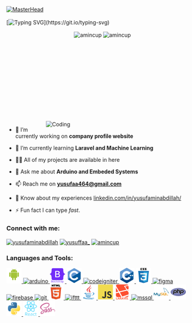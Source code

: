 [![MasterHead](https://res.cloudinary.com/omaha-code/image/upload/ar_4:3,c_fill,dpr_1.0,e_art:quartz,g_auto,h_396,q_auto:best,t_Linkedin_official,w_1584/v1561576558/mountains-1412683_1280.png)](https://rishavchanda.io)
<br><br>
[![Typing SVG](https://readme-typing-svg.herokuapp.com?color=5594EF&size=35&center=true&vCenter=true&width=1000&lines=Welcome+to+my+GitHub+profile!;My+name+is+Yusuf+Amin+Abdillah;An+IoT+Engineer,+Web+Developer+and+UI/UX+enthusiast.)](https://git.io/typing-svg)

<div align="center" style="margin-bottom:200px">
 <img height="140px" width=40% align="center" src="https://github-readme-stats.vercel.app/api?username=amincup&show_icons=true&locale=en&theme=blue_navy" alt="amincup" />
 <img height="140px" width=40% align="center" src="https://github-readme-stats.vercel.app/api/top-langs?username=amincup&show_icons=true&locale=en&layout=compact&theme=blue_navy" alt="amincup" />
</div>
<br>
<img align="right" alt="Coding" width="400" src="https://lh3.googleusercontent.com/fife/AGXqzDkADwSMuOpc5xmd1Zan-nUQuVGQ3vSQ8ZxAPh0jtk6bjPF7LdGg7LdnIZfFiu53eLRUhYUQBGvNfeD4BMNoplckfHf5Jc68AD9RL1KinG-tQXcoCL4tJOjjr47c-wlpu4ypf1FRe1zms4bp-aEhm98_s5OtORq5dQl3BffxtiybqZzbrBMBM8Sc6cZgOJXQFjpKbbLx8FVbEO2XsYU1GobyzV-yoGmkckP4fcIdRu65BebhR_xJljN2vlGdvHn2B4WKYNWjPTRKqaSyb8NZORnPJplfSGMHjuqzwaAOr2IqLUUUhIBUxukei-i7SplvOBvqFgSq2ifGLwbmVfbhndkviKV33LoiglXUvZwrxKA-KEPoclT2OEzD8oJer8LfHvkyyHzV6nH4qW4FUfRzT1P3qMaXPa61EVT2dC6G-egTrNuaqUkiJUuKAuHKOD7xlMEnnxUzBb3kml0e3ak0itLxQVfPLEpxVxLtsx6r1CehKClWde4DLTeqZ40QreLAZYmZlQeVnyqF9jXA3aWs8jPSqRF0gOt4ohx8CwJe6K04_E2Ow0srtRHuoz6ftO8rrREfdgOvR8TErWWfWw6r4SK1Kd-ix3RfOm_2Pu21Kh4IvpuZXLobnAxT93oEEJsawv4SSrYm3V3syAkgvumWdaAgIYnXyjr3mP3W5uFtSQ5eb7SYdKzL9kZbYd2hkig6Dit2GsdH70Z2lLiBl27j4dm1MruvyWrTl9_7pZJ-jn7-zKRswBYDist0ERYWhJc5jX9UUcBUCPZe8RxUZ-TSooxR9_6w-ePuoi9fADnx2HCzlatD_0TSBT8Aplw_LoYXtHbTu1h_2p_qZBTSyBcRbEo5-xXUi1cZAQfRlclxWEYWDpCv2ZmeLuMAiJwZDw8ZZXR1lGs5JtvylK2x4QxH1GKtjFqpzuejZ_HcoJILULeW4iqIu40VHB4pcaAaGg1OJJrgU1omDDBziHcxnLTJe52dBSlJqO6nBbL3fYN3y0GMBJD_7es1FDfbb-F4CT3BJPR3cLg846aYUFAD3x_MKouKGhSivBJ-Od1rktKXy8RM3WMvUmGPIEAJpVDR1qCgUbCBeR8bwnFmn_3FjsaEX1LtJ11f201na5V7EJ95yHQZp0T8nzGclxwsJqZZba-ktkgP32SzxYL6Ca-F8M7UmX_DUteFqW605xpEhPlCsSJiVSY2mMl1b6csz7SAK23Vb0zbku1eQmB_nS5AJpbaXY6HsUObKntspljGky5NzABzCmveNjYUTB-SLxsiI7RzkH7Aq9D_UNV143NAcV5Vr0dmgkMxXlqmWWRMPjeuC1IJdJT7BKmZuEJq872eRvsaz9WPJWtQZ9fx_mq-RtdRM4VHkWtBzxvnljBk0wMk4pUgLHqVsLSTIHvFz9K4SutMYsrYgQsFfs9o4l5X1PlxlbKPPXaKkhIVKvyWss5og1ao0LUXx6svr6VixvHY2VTLNGbw6-Zw_GEIYmuEddbdKWiAY1DjDeJItmTalFL7_RewWw3POWu3An7NurJ76JUc60elQduI4rAfnOci80qFHZkJr4uySvL7stk8T6rgTdZf9vlexw=w1912-h958">

- 🔭 I’m currently working on **company profile website**

- 🌱 I’m currently learning **Laravel and Machine Learning**

- 👨‍💻 All of my projects are available in here

- 💬 Ask me about **Arduino and Embeded Systems**

- 📫 Reach me on **yusufaa464@gmail.com**

- 📄 Know about my experiences [linkedin.com/in/yusufaminabdillah/](https://www.linkedin.com/in/yusufaminabdillah/)

- ⚡ Fun fact I can type _fast_.

<h3 align="left">Connect with me:</h3>
<p align="left">
<a href="https://linkedin.com/in/yusufaminabdillah" target="blank"><img align="center" src="https://raw.githubusercontent.com/rahuldkjain/github-profile-readme-generator/master/src/images/icons/Social/linked-in-alt.svg" alt="yusufaminabdillah" height="30" width="40" /></a>
<a href="https://instagram.com/yusuffaa_" target="blank"><img align="center" src="https://raw.githubusercontent.com/rahuldkjain/github-profile-readme-generator/master/src/images/icons/Social/instagram.svg" alt="yusuffaa_" height="30" width="40" /></a>
<a href="https://www.behance.net/amincup" target="blank"><img align="center" src="https://raw.githubusercontent.com/rahuldkjain/github-profile-readme-generator/master/src/images/icons/Social/behance.svg" alt="amincup" height="30" width="40" /></a>
</p>

<h3 align="left">Languages and Tools:</h3>
<p align="left"> <a href="https://developer.android.com" target="_blank" rel="noreferrer"> <img src="https://raw.githubusercontent.com/devicons/devicon/master/icons/android/android-original-wordmark.svg" alt="android" width="40" height="40"/> </a> <a href="https://www.arduino.cc/" target="_blank" rel="noreferrer"> <img src="https://cdn.worldvectorlogo.com/logos/arduino-1.svg" alt="arduino" width="40" height="40"/> </a> <a href="https://getbootstrap.com" target="_blank" rel="noreferrer"> <img src="https://raw.githubusercontent.com/devicons/devicon/master/icons/bootstrap/bootstrap-plain-wordmark.svg" alt="bootstrap" width="40" height="40"/> </a> <a href="https://www.cprogramming.com/" target="_blank" rel="noreferrer"> <img src="https://raw.githubusercontent.com/devicons/devicon/master/icons/c/c-original.svg" alt="c" width="40" height="40"/> </a> <a href="https://codeigniter.com" target="_blank" rel="noreferrer"> <img src="https://cdn.worldvectorlogo.com/logos/codeigniter.svg" alt="codeigniter" width="40" height="40"/> </a> <a href="https://www.w3schools.com/cpp/" target="_blank" rel="noreferrer"> <img src="https://raw.githubusercontent.com/devicons/devicon/master/icons/cplusplus/cplusplus-original.svg" alt="cplusplus" width="40" height="40"/> </a> <a href="https://www.w3schools.com/css/" target="_blank" rel="noreferrer"> <img src="https://raw.githubusercontent.com/devicons/devicon/master/icons/css3/css3-original-wordmark.svg" alt="css3" width="40" height="40"/> </a> <a href="https://www.figma.com/" target="_blank" rel="noreferrer"> <img src="https://www.vectorlogo.zone/logos/figma/figma-icon.svg" alt="figma" width="40" height="40"/> </a> <a href="https://firebase.google.com/" target="_blank" rel="noreferrer"> <img src="https://www.vectorlogo.zone/logos/firebase/firebase-icon.svg" alt="firebase" width="40" height="40"/> </a> <a href="https://git-scm.com/" target="_blank" rel="noreferrer"> <img src="https://www.vectorlogo.zone/logos/git-scm/git-scm-icon.svg" alt="git" width="40" height="40"/> </a> <a href="https://www.w3.org/html/" target="_blank" rel="noreferrer"> <img src="https://raw.githubusercontent.com/devicons/devicon/master/icons/html5/html5-original-wordmark.svg" alt="html5" width="40" height="40"/> </a> <a href="https://ifttt.com/" target="_blank" rel="noreferrer"> <img src="https://www.vectorlogo.zone/logos/ifttt/ifttt-ar21.svg" alt="ifttt" width="40" height="40"/> </a> <a href="https://www.java.com" target="_blank" rel="noreferrer"> <img src="https://raw.githubusercontent.com/devicons/devicon/master/icons/java/java-original.svg" alt="java" width="40" height="40"/> </a> <a href="https://developer.mozilla.org/en-US/docs/Web/JavaScript" target="_blank" rel="noreferrer"> <img src="https://raw.githubusercontent.com/devicons/devicon/master/icons/javascript/javascript-original.svg" alt="javascript" width="40" height="40"/> </a> <a href="https://laravel.com/" target="_blank" rel="noreferrer"> <img src="https://raw.githubusercontent.com/devicons/devicon/master/icons/laravel/laravel-plain-wordmark.svg" alt="laravel" width="40" height="40"/> </a> <a href="https://www.microsoft.com/en-us/sql-server" target="_blank" rel="noreferrer"> <img src="https://www.svgrepo.com/show/303229/microsoft-sql-server-logo.svg" alt="mssql" width="40" height="40"/> </a> <a href="https://www.mysql.com/" target="_blank" rel="noreferrer"> <img src="https://raw.githubusercontent.com/devicons/devicon/master/icons/mysql/mysql-original-wordmark.svg" alt="mysql" width="40" height="40"/> </a> <a href="https://www.php.net" target="_blank" rel="noreferrer"> <img src="https://raw.githubusercontent.com/devicons/devicon/master/icons/php/php-original.svg" alt="php" width="40" height="40"/> </a> <a href="https://www.python.org" target="_blank" rel="noreferrer"> <img src="https://raw.githubusercontent.com/devicons/devicon/master/icons/python/python-original.svg" alt="python" width="40" height="40"/> </a> <a href="https://reactjs.org/" target="_blank" rel="noreferrer"> <img src="https://raw.githubusercontent.com/devicons/devicon/master/icons/react/react-original-wordmark.svg" alt="react" width="40" height="40"/> </a> <a href="https://sass-lang.com" target="_blank" rel="noreferrer"> <img src="https://raw.githubusercontent.com/devicons/devicon/master/icons/sass/sass-original.svg" alt="sass" width="40" height="40"/> </a> </p>

<!---
amincup/yusuf153 is a ✨ special ✨ repository because its `README.md` (this file) appears on your GitHub profile.
You can click the Preview link to take a look at your changes.
--->
